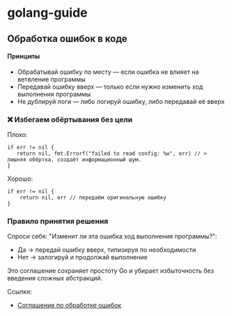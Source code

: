 # golang-guide

## Обработка ошибок в коде

#### Принципы
* Обрабатывай ошибку по месту — если ошибка не влияет на ветвление программы
* Передавай ошибку вверх — только если нужно изменить ход выполнения программы
* Не дублируй логи — либо логируй ошибку, либо передавай её вверх

### ❌ Избегаем обёртывания без цели
Плохо:

    if err != nil {
       return nil, fmt.Errorf("failed to read config: %w", err) // > лишняя обёртка, создаёт информационный шум.
    }
Хорошо:

    if err != nil {
        return nil, err // передаём оригинальную ошибку
    }

### Правило принятия решения

Спроси себя: "Изменит ли эта ошибка ход выполнения программы?":


- Да → передай ошибку вверх, типизируя по необходимости
- Нет → залогируй и продолжай выполнение

Это соглашение сохраняет простоту Go и убирает избыточность без введения сложных абстракций.

Ссылки:
- [Соглашение по обработке ошибок](https://habr.com/ru/articles/912788/)